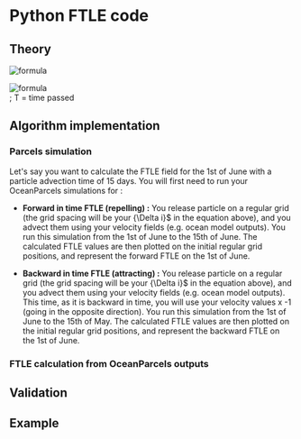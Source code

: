 # Python FTLE code

## Theory

![formula](https://latex.codecogs.com/svg.image?FTLE&space;=&space;\frac{ln(r)}{T})

![formula](https://latex.codecogs.com/svg.image?r&space;=&space;\frac{\Delta&space;f}{\Delta&space;i})
<br>; T = time passed

## Algorithm implementation

### Parcels simulation

Let's say you want to calculate the FTLE field for the 1st of June with a particle advection time of 15 days.  You will first need to run your OceanParcels simulations for :

* **Forward in time FTLE (repelling) :** You release particle on a regular grid (the grid spacing will be your {\Delta i}$ in the equation above), and you advect them using your velocity fields (e.g. ocean model outputs).  You run this simulation from the 1st of June to the 15th of June.  The calculated FTLE values are then plotted on the initial regular grid positions, and represent the forward FTLE on the 1st of June.

* **Backward in time FTLE (attracting) :** You release particle on a regular grid (the grid spacing will be your {\Delta i}$ in the equation above), and you advect them using your velocity fields (e.g. ocean model outputs).  This time, as it is backward in time, you will use your velocity values x -1 (going in the opposite direction). You run this simulation from the 1st of June to the 15th of May. The calculated FTLE values are then plotted on the initial regular grid positions, and represent the backward FTLE on the 1st of June.

### FTLE calculation from OceanParcels outputs



## Validation

## Example
